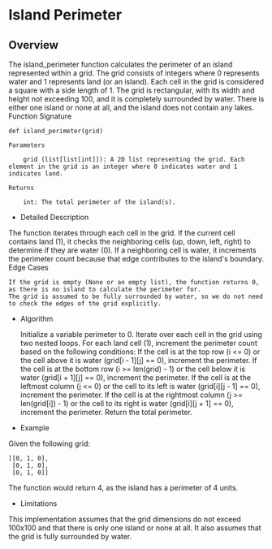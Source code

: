 # Island Perimeter

## Overview

The island_perimeter function calculates the perimeter of an island represented within a grid. The grid consists of integers where 0 represents water and 1 represents land (or an island). Each cell in the grid is considered a square with a side length of 1. The grid is rectangular, with its width and height not exceeding 100, and it is completely surrounded by water. There is either one island or none at all, and the island does not contain any lakes.
Function Signature

```
def island_perimeter(grid)

Parameters

    grid (list[list[int]]): A 2D list representing the grid. Each element in the grid is an integer where 0 indicates water and 1 indicates land.

Returns

    int: The total perimeter of the island(s).
```

* Detailed Description

The function iterates through each cell in the grid. If the current cell contains land (1), it checks the neighboring cells (up, down, left, right) to determine if they are water (0). If a neighboring cell is water, it increments the perimeter count because that edge contributes to the island's boundary.
Edge Cases

    If the grid is empty (None or an empty list), the function returns 0, as there is no island to calculate the perimeter for.
    The grid is assumed to be fully surrounded by water, so we do not need to check the edges of the grid explicitly.

* Algorithm

    Initialize a variable perimeter to 0.
    Iterate over each cell in the grid using two nested loops.
    For each land cell (1), increment the perimeter count based on the following conditions:
        If the cell is at the top row (i <= 0) or the cell above it is water (grid[i - 1][j] == 0), increment the perimeter.
        If the cell is at the bottom row (i >= len(grid) - 1) or the cell below it is water (grid[i + 1][j] == 0), increment the perimeter.
        If the cell is at the leftmost column (j <= 0) or the cell to its left is water (grid[i][j - 1] == 0), increment the perimeter.
        If the cell is at the rightmost column (j >= len(grid[i]) - 1) or the cell to its right is water (grid[i][j + 1] == 0), increment the perimeter.
    Return the total perimeter.

* Example

Given the following grid:
```
[[0, 1, 0],
 [0, 1, 0],
 [0, 1, 0]]
```
The function would return 4, as the island has a perimeter of 4 units.
* Limitations

This implementation assumes that the grid dimensions do not exceed 100x100 and that there is only one island or none at all. It also assumes that the grid is fully surrounded by water.